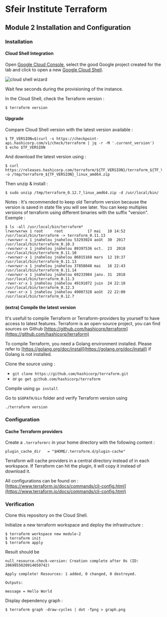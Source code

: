 # Sfeir Institute Terraform
## Module 2 Installation and Configuration
### Installation
#### Cloud Shell Integration
Open [Google Cloud Console](console.cloud.google.com), select the good Google project created for the lab and click to open a new [Google Cloud Shell](https://cloud.google.com/shell/).

![cloud shell wizard](https://cloud.google.com/shell/docs/images/shellstart-update.gif)

Wait few seconds during the provisioning of the instance.

In the Cloud Shell, check the Terraform version : 
```
$ terraform version
```

#### Upgrade
Compare Cloud Shell version with the latest version available : 
```
$ TF_VERSION=$(curl -s https://checkpoint-api.hashicorp.com/v1/check/terraform | jq -r -M '.current_version')
$ echo $TF_VERSION
```
And download the latest version using : 
```
$ curl https://releases.hashicorp.com/terraform/${TF_VERSION}/terraform_${TF_VERSION}_linux_amd64.zip -o /tmp/terraform_${TF_VERSION}_linux_amd64.zip
```

Then unzip & install : 
```
$ sudo unzip /tmp/terraform_0.12.7_linux_amd64.zip -d /usr/local/bin/
```
Notes : It's recommended to keep old Terraform version because the version is saved in state file you will see later. You can keep multiples versions of terraform using different binaries with the suffix "version". 
Exemple : 
```
$ ls -all /usr/local/bin/terraform*
lrwxrwxrwx 1 root     root           17 mai   10 14:52 /usr/local/bin/terraform -> terraform_0.11.13
-rwxrwxr-x 1 jnahelou jnahelou 53293024 août  30  2017 /usr/local/bin/terraform_0.10.3
-rwxrwxr-x 1 jnahelou jnahelou 89397536 oct.  23  2018 /usr/local/bin/terraform_0.11.10
-rwxrwxr-x 1 jnahelou jnahelou 86015168 mars  12 19:37 /usr/local/bin/terraform_0.11.13
-rwxrwxr-x 1 jnahelou jnahelou 37858048 mai   16 22:43 /usr/local/bin/terraform_0.11.14
-rwxrwxr-x 1 jnahelou jnahelou 69233984 janv. 31  2018 /usr/local/bin/terraform_0.11.3
-rwxr-xr-x 1 jnahelou jnahelou 49191072 juin  24 22:10 /usr/local/bin/terraform_0.12.3
-rwxr-xr-x 1 jnahelou jnahelou 49007328 août  22 22:00 /usr/local/bin/terraform_0.12.7
```

#### (extra) Compile the latest version
It's usefull to compile Terraform or Terraform-providers by yourself to have access to latest features. 
Terraform is an open-source project, you can find sources on Github [https://github.com/hashicorp/terraform](https://github.com/hashicorp/terraform)

To compile Terraform, you need a Golang environment installed. Please refer to [https://golang.org/doc/install](https://golang.org/doc/install) if Golang is not installed.

Clone the source using :
- ```git clone https://github.com/hashicorp/terraform.git``` 
- or ```go get github.com/hashicorp/terraform```

Compile using `go install`

Go to `$GOPATH/bin` folder and verify Terraform version using
```
./terraform version
```

### Configuration
#### Cache Terraform providers
Create a `.terraformrc` in your home directory with the following content : 
```
plugin_cache_dir   = "$HOME/.terraform.d/plugin-cache"
```
Terraform will cache providers in a central directory instead of in each workspace. If Terraform can hit the plugin, it will copy it instead of download it.

All configurations can be found on : [https://www.terraform.io/docs/commands/cli-config.html](https://www.terraform.io/docs/commands/cli-config.html)


### Verification
Clone this repository on the Cloud Shell.

Initialize a new terraform workspace and deploy the infrastructure :
```
$ terraform workspace new module-2
$ terraform init 
$ terraform apply
```

Result should be 
```
null_resource.check-version: Creation complete after 0s (ID: 2069855020914050742)

Apply complete! Resources: 1 added, 0 changed, 0 destroyed.

Outputs:

message = Hello World
```

Display dependency graph :
```
$ terraform graph -draw-cycles | dot -Tpng > graph.png
```